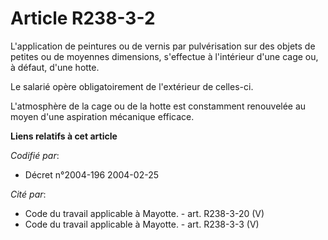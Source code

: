 # Article R238-3-2

L'application de peintures ou de vernis par pulvérisation sur des objets de petites ou de moyennes dimensions, s'effectue à
l'intérieur d'une cage ou, à défaut, d'une hotte.

Le salarié opère obligatoirement de l'extérieur de celles-ci.

L'atmosphère de la cage ou de la hotte est constamment renouvelée au moyen d'une aspiration mécanique efficace.

**Liens relatifs à cet article**

_Codifié par_:

  - Décret n°2004-196 2004-02-25

_Cité par_:

  - Code du travail applicable à Mayotte. - art. R238-3-20 (V)
  - Code du travail applicable à Mayotte. - art. R238-3-3 (V)
